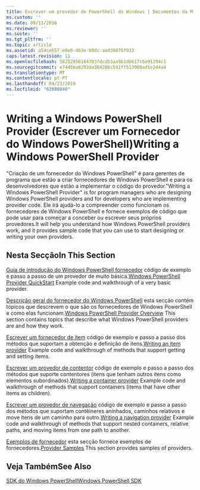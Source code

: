 ```yaml
---
title: Escrever um provedor de PowerShell do Windows | Documentos da Microsoft
ms.custom: ''
ms.date: 09/13/2016
ms.reviewer: ''
ms.suite: ''
ms.tgt_pltfrm: ''
ms.topic: article
ms.assetid: a54ce657-e0e0-4b3e-b9dc-aed39876f933
caps.latest.revision: 11
ms.openlocfilehash: 58252956184703fdcdb3aa9b1db617c6e91294c1
ms.sourcegitcommit: e7445ba8203da304286c591ff513900ad1c244a4
ms.translationtype: MT
ms.contentlocale: pt-PT
ms.lasthandoff: 04/23/2019
ms.locfileid: "62080840"
---
```

# <a name="writing-a-windows-powershell-provider"></a><span data-ttu-id="ac919-102">Writing a Windows PowerShell Provider (Escrever um Fornecedor do Windows PowerShell)</span><span class="sxs-lookup"><span data-stu-id="ac919-102">Writing a Windows PowerShell Provider</span></span>

<span data-ttu-id="ac919-103">"Criação de um fornecedor do Windows PowerShell" é para gerentes de programa que estão a criar fornecedores de Windows PowerShell e para os desenvolvedores que estão a implementar o código do provedor.</span><span class="sxs-lookup"><span data-stu-id="ac919-103">"Writing a Windows PowerShell Provider" is for program managers who are designing Windows PowerShell providers and for developers who are implementing provider code.</span></span> <span data-ttu-id="ac919-104">Ele irá ajudá-lo a compreender como funcionam os fornecedores de Windows PowerShell e fornece exemplos de código que pode usar para começar a conceber ou escrever seus próprios provedores.</span><span class="sxs-lookup"><span data-stu-id="ac919-104">It will help you understand how Windows PowerShell providers work, and it provides sample code that you can use to start designing or writing your own providers.</span></span>

## <a name="in-this-section"></a><span data-ttu-id="ac919-105">Nesta Secção</span><span class="sxs-lookup"><span data-stu-id="ac919-105">In This Section</span></span>

<span data-ttu-id="ac919-106">[Guia de introdução do Windows PowerShell fornecedor](./windows-powershell-provider-quickstart.md) código de exemplo e passo a passo de um provedor de muito básica.</span><span class="sxs-lookup"><span data-stu-id="ac919-106">[Windows PowerShell Provider QuickStart](./windows-powershell-provider-quickstart.md) Example code and walkthrough of a very basic provider.</span></span>

<span data-ttu-id="ac919-107">[Descrição geral do fornecedor do Windows PowerShell](./windows-powershell-provider-overview.md) esta secção contém tópicos que descrevem o que são os fornecedores de Windows PowerShell e como elas funcionam.</span><span class="sxs-lookup"><span data-stu-id="ac919-107">[Windows PowerShell Provider Overview](./windows-powershell-provider-overview.md) This section contains topics that describe what Windows PowerShell providers are and how they work.</span></span>

<span data-ttu-id="ac919-108">[Escrever um fornecedor de item](./writing-an-item-provider.md) código de exemplo e passo a passo dos métodos que suportam a obtenção e definição de itens.</span><span class="sxs-lookup"><span data-stu-id="ac919-108">[Writing an item provider](./writing-an-item-provider.md) Example code and walkthrough of methods that support getting and setting items.</span></span>

<span data-ttu-id="ac919-109">[Escrever um provedor de contentor](./writing-a-container-provider.md) código de exemplo e passo a passo dos métodos que suporte contentores (itens que tenham outros itens como elementos subordinados).</span><span class="sxs-lookup"><span data-stu-id="ac919-109">[Writing a container provider](./writing-a-container-provider.md) Example code and walkthrough of methods that support containers (items that have other items as children).</span></span>

<span data-ttu-id="ac919-110">[Escrever um provedor de navegação](./writing-a-navigation-provider.md) código de exemplo e passo a passo dos métodos que suportam contêineres aninhados, caminhos relativos e move itens de um caminho para outro.</span><span class="sxs-lookup"><span data-stu-id="ac919-110">[Writing a navigation provider](./writing-a-navigation-provider.md) Example code and walkthrough of methods that support nested containers, relative paths, and moving items from one path to another.</span></span>

<span data-ttu-id="ac919-111">[Exemplos de fornecedor](./provider-samples.md) esta secção fornece exemplos de fornecedores.</span><span class="sxs-lookup"><span data-stu-id="ac919-111">[Provider Samples](./provider-samples.md) This section provides samples of providers.</span></span>

## <a name="see-also"></a><span data-ttu-id="ac919-112">Veja Também</span><span class="sxs-lookup"><span data-stu-id="ac919-112">See Also</span></span>

[<span data-ttu-id="ac919-113">SDK do Windows PowerShell</span><span class="sxs-lookup"><span data-stu-id="ac919-113">Windows PowerShell SDK</span></span>](../windows-powershell-reference.md)